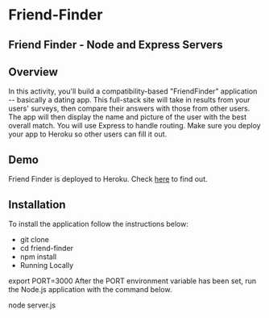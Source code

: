 # Friend-Finder
## Friend Finder - Node and Express Servers
## Overview

In this activity, you'll build a compatibility-based "FriendFinder" application -- basically a dating app. This full-stack site will take in results from your users' surveys, then compare their answers with those from other users. The app will then display the name and picture of the user with the best overall match.
You will use Express to handle routing. Make sure you deploy your app to Heroku so other users can fill it out.

## Demo

Friend Finder is deployed to Heroku. Check [here](link) to find out.

## Installation

To install the application follow the instructions below:

- git clone 
- cd friend-finder
- npm install
- Running Locally

export PORT=3000
After the PORT environment variable has been set, run the Node.js application with the command below.

node server.js
